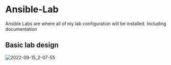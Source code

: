 # Ansible-Lab

Ansible Labs are where all of my lab configuration will be installed. Including documentation



## Basic lab design
![2022-09-15_2-07-55](https://user-images.githubusercontent.com/39900853/190338157-1b3801ff-50b5-47fe-b6fa-f4e822ef68c1.jpg)
